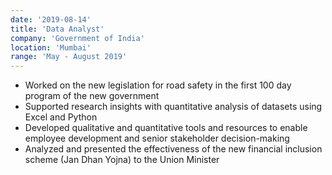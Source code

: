 ```yaml
---
date: '2019-08-14'
title: 'Data Analyst'
company: 'Government of India'
location: 'Mumbai'
range: 'May - August 2019'
---
```


- Worked on the new legislation for road safety in the first 100 day program of the new government
- Supported research insights with quantitative analysis of datasets using Excel and Python
- Developed qualitative and quantitative tools and resources to enable employee development and senior stakeholder decision-making
- Analyzed and presented the effectiveness of the new financial inclusion scheme (Jan Dhan Yojna) to the Union Minister
